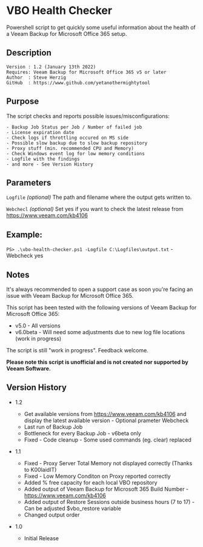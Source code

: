 # VBO Health Checker
Powershell script to get quickly some useful information about the health of a Veeam Backup for Microsoft Office 365 setup.

## Description
~~~~
Version : 1.2 (January 13th 2022)
Requires: Veeam Backup for Microsoft Office 365 v5 or later
Author  : Steve Herzig
GitHub  : https://www.github.com/yetanothermightytool
~~~~

## Purpose

The script checks and reports possible issues/misconfigurations:

    - Backup Job Status per Job / Number of failed job
    - License expiration date
    - Check logs if throttling occured on MS side
    - Possible slow backup due to slow backup repository
    - Proxy stuff (min. recommended CPU and Memory)
    - Check Windows event log for low memory conditions    
    - Logfile with the findings
    - and more - See Version History

## Parameters
  
  `Logfile`
_(optional)_ The path and filename where the output gets written to.

 `Webchecl`
_(optional)_ Set yes if you want to check the latest release from https://www.veeam.com/kb4106

  
## Example: 
`PS> .\vbo-health-checker.ps1 -Logfile C:\Logfiles\output.txt` -Webcheck yes
  
## Notes

It's always recommended to open a support case as soon you're facing an issue with Veeam Backup for Microsoft Office 365. 

This script has been tested with the following versions of Veeam Backup for Microsoft Office 365:
- v5.0 - All versions
- v6.0beta - Will need some adjustments due to new log file locations (work in progress)

The script is still "work in progress". Feedback welcome.

**Please note this script is unofficial and is not created nor supported by Veeam Software.**

## Version History

* 1.2
    * Get available versions from https://www.veeam.com/kb4106 and display the latest available version - Optional prameter Webcheck
    * Last run of Backup Job
    * Bottleneck for every Backup Job - v6beta only
    * Fixed - Code cleanup - Some used commands (eg. clear) replaced

* 1.1
    * Fixed - Proxy Server Total Memory not displayed correctly (Thanks to K00laidIT)
    * Fixed - Low Memory Conditon on Proxy reported correctly
    * Added % free capacity for each local VBO repository 
    * Added output of Veeam Backup for Microsoft 365 Build Number - https://www.veeam.com/kb4106
    * Added output of Restore Sessions outside business hours (7 to 17) - Can be adjusted $vbo_restore variable  
    * Changed output order
* 1.0
    * Initial Release
